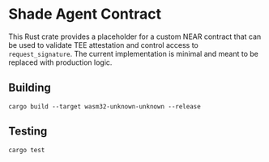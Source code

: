 # Shade Agent Contract

This Rust crate provides a placeholder for a custom NEAR contract that can be
used to validate TEE attestation and control access to `request_signature`.
The current implementation is minimal and meant to be replaced with production
logic.

## Building

```
cargo build --target wasm32-unknown-unknown --release
```

## Testing

```
cargo test
```
